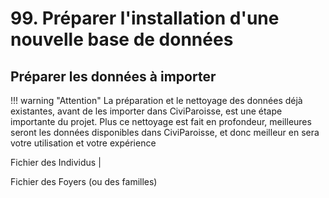 # 99. Préparer l'installation d'une nouvelle base de données

## Préparer les données à importer

!!! warning "Attention" 
    La préparation et le nettoyage des données déjà existantes, avant de les importer dans CiviParoisse, est une étape importante du projet.
    Plus ce nettoyage est fait en profondeur, meilleures seront les données disponibles dans CiviParoisse, et donc meilleur en sera votre utilisation et votre expérience

Fichier des Individus
|


Fichier des Foyers (ou des familles)

